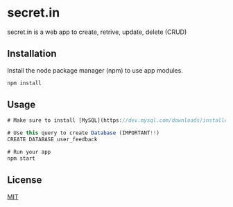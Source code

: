# secret.in

secret.in is a web app to create, retrive, update, delete (CRUD)

## Installation

Install the node package manager (npm) to use app modules.

```bash
npm install
```

## Usage

```javascript
# Make sure to install [MySQL](https://dev.mysql.com/downloads/installer/) as your operating system

# Use this query to create Database (IMPORTANT!!)
CREATE DATABASE user_feedback

# Run your app
npm start
```

## License
[MIT](https://choosealicense.com/licenses/mit/)
